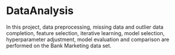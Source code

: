 # DataAnalysis
In this project, data preprocessing, missing data and outlier data completion, feature selection, iterative learning, model selection, hyperparameter adjustment, model evaluation and comparison are performed on the Bank Marketing data set.
